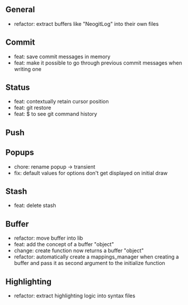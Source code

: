 ## General

* refactor: extract buffers like "NeogitLog" into their own files

## Commit

* feat: save commit messages in memory
* feat: make it possible to go through previous commit messages when writing one

## Status

* feat: contextually retain cursor position
* feat: git restore
* feat: $ to see git command history

## Push

## Popups

* chore: rename popup -> transient
* fix: default values for options don't get displayed on initial draw

## Stash

* feat: delete stash

## Buffer

* refactor: move buffer into lib
* feat: add the concept of a buffer "object"
* change: create function now returns a buffer "object"
* refactor: automatically create a mappings_manager when creating a buffer and pass it as second argument to the initialize function

## Highlighting

* refactor: extract highlighting logic into syntax files
